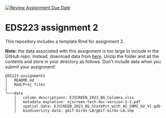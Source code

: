 [![Review Assignment Due Date](https://classroom.github.com/assets/deadline-readme-button-24ddc0f5d75046c5622901739e7c5dd533143b0c8e959d652212380cedb1ea36.svg)](https://classroom.github.com/a/ZmBVBIyy)
# EDS223 assignment 2

This repository includes a template Rmd for assignment 2.

**Note:** the data associated with this assignment is too large to include in the GitHub repo. Instead, download data from [here](https://drive.google.com/file/d/1lcazRbNSmP8Vj9sH1AIJcO4D1d_ulJij/view?usp=share_link). Unzip the folder and all the contents and store in your directory as follows. Don't include data when you submit your assignment!

```         
EDS223-assignment2
│   README.md
│   Rmd/Proj files    
│
└───data
    │   column descriptions: EJSCREEN_2023_BG_Columns.xlsx
    │   metadata explation: ejscreen-tech-doc-version-2-2.pdf
    │   spatial data: EJSCREEN_2023_BG_StatePct_with_AS_CNMI_GU_VI.gdb
    |   biodiversity data: gbif-birds-LA/gbif-birds-LA.shp
```
